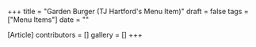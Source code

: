 +++
title = "Garden Burger (TJ Hartford's Menu Item)"
draft = false
tags = ["Menu Items"]
date = ""

[Article]
contributors = []
gallery = []
+++